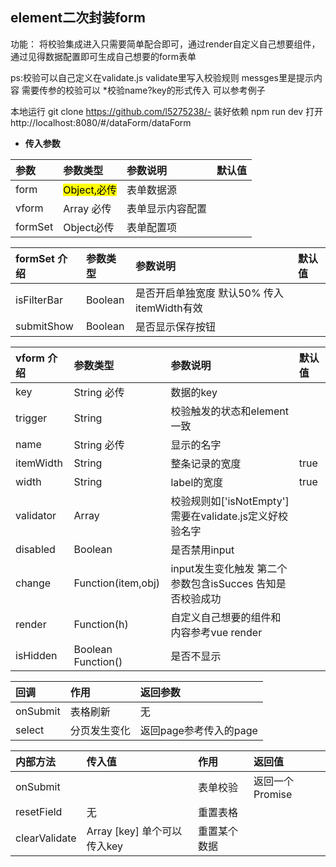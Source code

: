 ## element二次封装form ##
功能： 将校验集成进入只需要简单配合即可，通过render自定义自己想要组件，通过见得数据配置即可生成自己想要的form表单

ps:校验可以自己定义在validate.js   validate里写入校验规则  messges里是提示内容  需要传参的校验可以 *校验name?key的形式传入 可以参考例子


本地运行 git clone https://github.com/l5275238/- 装好依赖 npm run dev  打开http://localhost:8080/#/dataForm/dataForm
- **传入参数**
>
 | 参数      |     参数类型 |   参数说明   |  默认值    |
| :-------- | :--------| :------ |:------  |
| form|  <mark>Object,必传</mark>| 表单数据源|    |
| vform   | Array 必传| 表单显示内容配置|       |
| formSet   |  Object必传| 表单配置项|       |

| formSet  介绍    |     参数类型 |   参数说明   |  默认值    |
| :-------- | :--------| :------ |:------  |
| isFilterBar   | Boolean | 是否开启单独宽度 默认50% 传入itemWidth有效|       |
| submitShow   | Boolean | 是否显示保存按钮 |       |



| vform  介绍    |     参数类型 |   参数说明   |  默认值    |
| :-------- | :--------| :------ |:------  |
| key   | String 必传| 数据的key|       |
| trigger   | String | 校验触发的状态和element一致|       |
| name   | String 必传| 显示的名字|       |
| itemWidth   | String | 整条记录的宽度|   true     |
| width   | String | label的宽度|   true     |
| validator   | Array | 校验规则如['isNotEmpty'] 需要在validate.js定义好校验名字|       |
| disabled   | Boolean | 是否禁用input|        |
| change   | Function(item,obj) | input发生变化触发  第二个参数包含isSucces 告知是否校验成功 |        |
| render   | Function(h) | 自定义自己想要的组件和内容参考vue render |        |
| isHidden   |  Boolean Function() | 是否不显示 |        |

| 回调    |     作用 |   返回参数   |
| :-------- | :--------| :------ |
| onSubmit   | 表格刷新|  无     |
| select   | 分页发生变化 |  返回page参考传入的page |       |

| 内部方法   |     传入值 |   作用   |    返回值   |
| :-------- | :--------| :------ |:------  |
| onSubmit   |   |  表单校验     |     返回一个Promise  |
| resetField   | 无 |  重置表格  |      |
| clearValidate   | Array [key] 单个可以传入key |  重置某个数据     |        |





